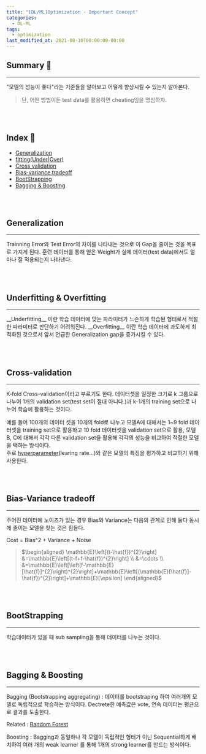 ```yaml
---
title: "[DL/ML]Optimization - Important Concept"
categories:
  - DL-ML
tags:
  - optimization
last_modified_at: 2021-08-10T00:00:00-00:00
---
```



## Summary 🤙
<hr/>

"모델의 성능이 좋다"라는 기준들을 알아보고 어떻게 향상시킬 수 있는지 알아본다.     
>단, 어떤 방법이든 test data를 활용하면 cheating임을 명심하자.

<br><br/>


## Index 👀       
  * [Generalization](#generalization)
  * [fitting(Under|Over)](#underfitting--overfitting)
  * [Cross validation](#cross-validation)
  * [Bias-variance tradeoff](#bias-variance-tradeoff)
  * [BootStrapping](#bootstrapping)
  * [Bagging & Boosting](#bagging--boosting)

<br><br/>


## Generalization  
<hr/>
Trainning Error와 Test Error의 차이를 나타내는 것으로 이 Gap을 줄이는 것을 목표로 가지게 된다.   
훈련 데이터를 통해 얻은 Weight가 실제 데이터(test data)에서도 얼마나 잘 적용되는지 나타낸다.   

<br></br>

   

## Underfitting & Overfitting
<hr/>
__Underfitting__  이란 학습 데이터에 맞는 파라미터가 느슨하게 학습된 형태로서 적절한 파라미터로 판단하기 어려워진다.    
__Overfitting__ 이란 학습 데이터에 과도하게 최적화된 것으로서 앞서 언급한 Generalization gap을 증가시킬 수 있다.    

  
<br></br>

## Cross-validation
<hr/>
K-fold Cross-validation이라고 부르기도 한다.   
데이터셋을 일정한 크기로 k 그룹으로 나누어 1개의 validation set(test set이 절대 아니다.)과 k-1개의 training set으로 나누어 학습에 활용하는 것이다.     

예를 들어 100개의 데이터 셋을 10개의 fold로 나누고 모델A에 대해서는 1~9 fold 데이터셋을 training set으로 활용하고 10 fold 데이터셋을 validation set으로 활용, 모델 B, C에 대해서 각각 다른 validation set을 활용해 각각의 성능을 비교하여 적절한 모델을 택하는 방식이다.    
주로 [hyperparameter](https://machinelearningmastery.com/difference-between-a-parameter-and-a-hyperparameter/)(learing rate...)와 같은 모델의 특징을 평가하고 비교하기 위해 사용한다.    

<br></br>

## Bias-Variance tradeoff
<hr/>
주어진 데이터에 노이즈가 있는 경우 Bias와 Variance는 다음의 관계로 인해 둘다 동시에 줄이는 모델을 찾는 것은 힘들다.    

Cost = Bias^2 + Variance + Noise   
> $\begin{aligned} \mathbb{E}\left[(t-\hat{f})^{2}\right] &=\mathbb{E}\left[(t-f+f-\hat{f})^{2}\right] \\ &=\cdots \\ &=\mathbb{E}\left[\left(f-\mathbb{E}[\hat{f}]^{2}\right)^{2}\right]+\mathbb{E}\left[(\mathbb{E}[\hat{f}]-\hat{f})^{2}\right]+\mathbb{E}[\epsilon] \end{aligned}$

<br></br>



## BootStrapping
<hr/>
학습데이터가 있을 때 sub sampling을 통해 데이터를 나누는 것이다.    


<br><br/>



## Bagging & Boosting
<hr/>
Bagging (Bootstrapping aggregating) : 데이터를 bootstraping 하여 여러개의 모델로 독립적으로 학습하는 방식이다.   
Dectrete한 예측값은 vote, 연속 데이터는 평균으로 결과를 도출한다.    

Related : [Random Forest](https://ko.wikipedia.org/wiki/%EB%9E%9C%EB%8D%A4_%ED%8F%AC%EB%A0%88%EC%8A%A4%ED%8A%B8)

Boosting : Bagging과 동일하나 각 모델이 독립적인 형태가 이닌 Sequential하게 배치하여 여러 개의 weak learner 를 통해 1개의 strong learner를 만드는 방식이다.      




<br><br/>